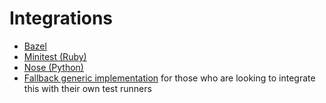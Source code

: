 # Integrations

* [Bazel](bazel.md)
* [Minitest (Ruby)](minitest.md)
* [Nose (Python)](nose-python.md)
* [Fallback generic implementation](generic.md) for those who are looking to integrate this with their own test runners 

